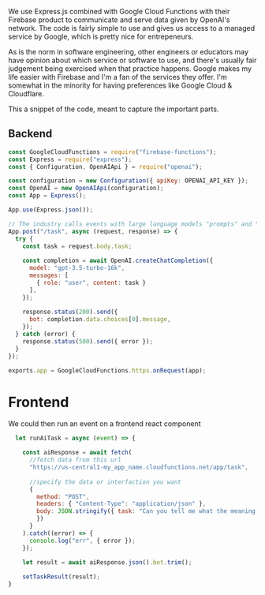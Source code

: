 

We use Express.js combined with Google Cloud Functions with their Firebase product to communicate and serve data given by OpenAI's network.
The code is fairly simple to use and gives us access to a managed service by Google, which is pretty nice for entrepeneurs.

As is the norm in software engineering, other engineers or educators may have opinion about which service or software to use, and there's usually
fair judgement being exercised when that practice happens. Google makes my life easier with Firebase and I'm a fan of the services they offer. I'm 
somewhat in the minority for having preferences like Google Cloud & Cloudflare.

This a snippet of the code, meant to capture the important parts.


## Backend
```js
const GoogleCloudFunctions = require("firebase-functions");
const Express = require("express");
const { Configuration, OpenAIApi } = require("openai");

const configuration = new Configuration({ apiKey: OPENAI_API_KEY });
const OpenAI = new OpenAIApi(configuration);
const App = Express();

App.use(Express.json());

// The industry calls events with large language models "prompts" and "completions" - we call prompts "tasks" on RO.B.E
App.post("/task", async (request, response) => {
  try {
    const task = request.body.task;
    
    const completion = await OpenAI.createChatCompletion({
      model: "gpt-3.5-turbo-16k",
      messages: [
        { role: "user", content: task }
      ],
    });
    
    response.status(200).send({
      bot: completion.data.choices[0].message,
    });
  } catch (error) {
    response.status(500).send({ error });
  }
});

exports.app = GoogleCloudFunctions.https.onRequest(app);

```




# Frontend
We could then run an event on a frontend react component

```js
  let runAiTask = async (event) => {

    const aiResponse = await fetch(
      //fetch data from this url
      "https://us-central1-my_app_name.cloudfunctions.net/app/task",
      
      //specify the data or interfaction you want
      {
        method: "POST",
        headers: { "Content-Type": "application/json" },
        body: JSON.stringify({ task: "Can you tell me what the meaning of life is?" })
        })
      }
    ).catch((error) => {
      console.log("err", { error });
    });

    let result = await aiResponse.json().bot.trim();
    
    setTaskResult(result);
}

```
